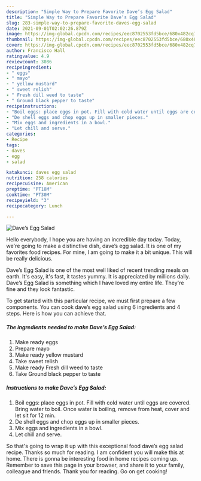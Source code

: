 ```yaml
---
description: "Simple Way to Prepare Favorite Dave’s Egg Salad"
title: "Simple Way to Prepare Favorite Dave’s Egg Salad"
slug: 283-simple-way-to-prepare-favorite-daves-egg-salad
date: 2021-09-01T02:02:26.879Z
image: https://img-global.cpcdn.com/recipes/eec8702553fd5bce/680x482cq70/daves-egg-salad-recipe-main-photo.jpg
thumbnail: https://img-global.cpcdn.com/recipes/eec8702553fd5bce/680x482cq70/daves-egg-salad-recipe-main-photo.jpg
cover: https://img-global.cpcdn.com/recipes/eec8702553fd5bce/680x482cq70/daves-egg-salad-recipe-main-photo.jpg
author: Francisco Hall
ratingvalue: 4.9
reviewcount: 3086
recipeingredient:
- " eggs"
- " mayo"
- " yellow mustard"
- " sweet relish"
- " Fresh dill weed to taste"
- " Ground black pepper to taste"
recipeinstructions:
- "Boil eggs: place eggs in pot. Fill with cold water until eggs are covered. Bring water to boil. Once water is boiling, remove from heat, cover and let sit for 12 min."
- "De shell eggs and chop eggs up in smaller pieces."
- "Mix eggs and ingredients in a bowl."
- "Let chill and serve."
categories:
- Recipe
tags:
- daves
- egg
- salad

katakunci: daves egg salad 
nutrition: 258 calories
recipecuisine: American
preptime: "PT18M"
cooktime: "PT30M"
recipeyield: "3"
recipecategory: Lunch

---
```



![Dave’s Egg Salad](https://img-global.cpcdn.com/recipes/eec8702553fd5bce/680x482cq70/daves-egg-salad-recipe-main-photo.jpg)

Hello everybody, I hope you are having an incredible day today. Today, we're going to make a distinctive dish, dave’s egg salad. It is one of my favorites food recipes. For mine, I am going to make it a bit unique. This will be really delicious.

Dave’s Egg Salad is one of the most well liked of recent trending meals on earth. It's easy, it's fast, it tastes yummy. It is appreciated by millions daily. Dave’s Egg Salad is something which I have loved my entire life. They're fine and they look fantastic.




To get started with this particular recipe, we must first prepare a few components. You can cook dave’s egg salad using 6 ingredients and 4 steps. Here is how you can achieve that.

<!--inarticleads1-->

##### The ingredients needed to make Dave’s Egg Salad:

1. Make ready  eggs
1. Prepare  mayo
1. Make ready  yellow mustard
1. Take  sweet relish
1. Make ready  Fresh dill weed to taste
1. Take  Ground black pepper to taste




<!--inarticleads2-->

##### Instructions to make Dave’s Egg Salad:

1. Boil eggs: place eggs in pot. Fill with cold water until eggs are covered. Bring water to boil. Once water is boiling, remove from heat, cover and let sit for 12 min.
1. De shell eggs and chop eggs up in smaller pieces.
1. Mix eggs and ingredients in a bowl.
1. Let chill and serve.




So that's going to wrap it up with this exceptional food dave’s egg salad recipe. Thanks so much for reading. I am confident you will make this at home. There is gonna be interesting food in home recipes coming up. Remember to save this page in your browser, and share it to your family, colleague and friends. Thank you for reading. Go on get cooking!
